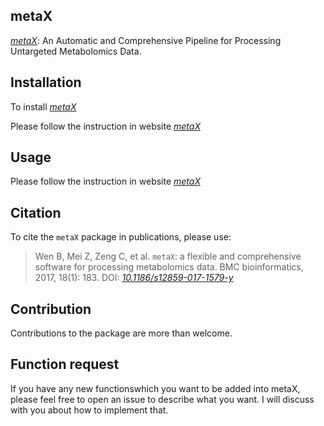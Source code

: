 ## metaX
*[metaX](http://metax.genomics.cn)*: An Automatic and Comprehensive Pipeline for Processing Untargeted Metabolomics Data.

## Installation

To install *[metaX](http://metax.genomics.cn)*

Please follow the instruction in website *[metaX](http://metax.genomics.cn)*

## Usage

Please follow the instruction in website *[metaX](http://metax.genomics.cn)*

## Citation

To cite the `metaX` package in publications, please use:

> Wen B, Mei Z, Zeng C, et al. `metaX`: a flexible and comprehensive software for processing metabolomics data. BMC bioinformatics, 2017, 18(1): 183. DOI: *[10.1186/s12859-017-1579-y](https://bmcbioinformatics.biomedcentral.com/articles/10.1186/s12859-017-1579-y)*


## Contribution

Contributions to the package are more than welcome. 


## Function request

If you have any new functionswhich you want to be added into metaX, please feel free to open an issue to describe what you want. I will discuss with you about how to implement that.
